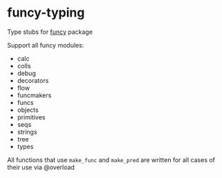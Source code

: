 # funcy-typing

Type stubs for [funcy](https://pypi.org/project/funcy/) package

Support all funcy modules:

- calc
- colls
- debug
- decorators
- flow
- funcmakers
- funcs
- objects
- primitives
- seqs
- strings
- tree
- types

All functions that use `make_func` and `make_pred` are written for all cases of their use via @overload

